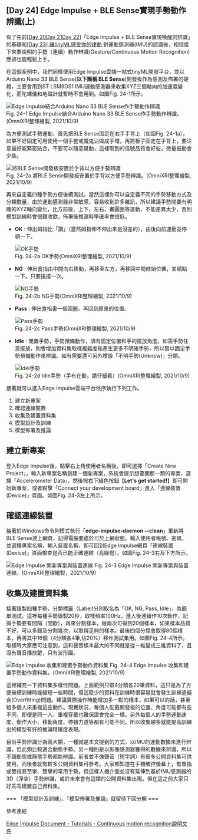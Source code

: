 ## [Day 24] Edge Impulse + BLE Sense實現手勢動作辨識(上)

有了先前[[Day 20](https://ithelp.ithome.com.tw/articles/10277682)[Day 21](https://ithelp.ithome.com.tw/articles/10277700)[Day 22](https://ithelp.ithome.com.tw/articles/10278171)]「Edge Impulse + BLE Sense實現喚醒詞辨識」的基礎和[[Day 23] 讓tinyML感受你的律動 ](https://ithelp.ithome.com.tw/articles/10278725)對運動感測器(IMU)的認識後，相信接下來要說明的手勢（連續）動作辨識(Gesture/Continuous Motion Recognition)應該也能輕鬆上手。

在這個案例中，我們同樣使用Edge Impulse雲端一站式tinyML開發平台，並以Arduino Nano 33 BLE Sense(**以下簡稱 BLE Sense**)開發板作為感測及佈署的硬體，主要會用到ST LSM9DS1 IMU運動感測器來收集XYZ三個軸向的加速度變化，而陀螺儀和地磁計就暫時不會用到。如圖Fig. 24-1所示。

![Edge Impulse結合Arduino Nano 33 BLE Sense作手勢動作辨識](https://1.bp.blogspot.com/-EqIe9kfdM8c/YWE4XBT-F9I/AAAAAAAAE4k/mS4ju0P7hawKBy3myd3ciqoqXQtRZccEwCLcBGAsYHQ/s1658/iThome_Day_24_Fig_01.jpg)  
Fig. 24-1 Edge Impulse結合Arduino Nano 33 BLE Sense作手勢動作辨識。(OmniXRI整理繪製, 2021/10/9)  

為方便測試手勢運動，首先把BLE Sense固定在右手手背上（如圖Fig. 24-1a），如果不好固定可用使用一個手套或魔鬼沾做成手環，再將板子固定在手背上，要注意最好能緊密貼合，不要可以隨意晃動，這樣取到的信號品質會好些，微量振動會少些。

![將BLE Sense開發板安置於手背以方便手勢辨識](https://1.bp.blogspot.com/-Cl8j6_XW494/YWD6P7eCPOI/AAAAAAAAE4E/yx6ugAtzj6wFNkXLPcZUV1h5fj6oEbHqgCPcBGAYYCw/s320/iThome_Day_24_Fig_02a.gif)  
Fig. 24-2a 將BLE Sense開發板安置於手背以方便手勢辨識。(OmniXRI整理繪製, 2021/10/9)

再來自定義四種手勢方便後續測試。當然這裡你可以自定義不同的手勢移動方式及分類數量，由於運動感測器非常敏感，容易收到許多雜訊，所以建議手勢間要有明確的XYZ軸向變化，比方前後、上下、左右、畫圓圈等運動，不能差異太少，否則模型訓練時會很難收歛，佈署後推論時準確率會很低。

* **OK** : 伸出姆指比「讚」（當然姆指伸不伸出來是沒差的），由後向前運動並停頓一下。

    ![OK手勢](https://1.bp.blogspot.com/-ewEyRkzhPzM/YWD6P_iSUOI/AAAAAAAAE4I/MM6TRGpTM8Q0-RUwrtR0uDgYr3O1I9FKgCPcBGAYYCw/s320/iThome_Day_24_Fig_02b.gif)  
    Fig. 24-2a OK手勢(OmniXRI整理繪製, 2021/10/9)
    
* **NG** : 伸出食指由中間向右移動，再移至左方，再移回中間啟始位置，並頓點一下。只要搖擺一次。

    ![NG手勢](https://1.bp.blogspot.com/-cA6lvVm8dqM/YWD66IOMeaI/AAAAAAAAE4U/4KGmUnUJx4krtSHY6w-rRNGnfQDCCdUKACLcBGAsYHQ/s320/iThome_Day_24_Fig_02c.gif)  
    Fig. 24-2b NG手勢(OmniXRI整理繪製, 2021/10/9)
    
* **Pass** : 伸出食指畫一個圓圈，再回到原來的位置。

    ![Pass手勢](https://1.bp.blogspot.com/-4CbGfoCHtxQ/YWD6SvkNReI/AAAAAAAAE4M/mwnfVYUcr3E0AgUwTWUAO5IgMDUes3JAgCPcBGAYYCw/s320/iThome_Day_24_Fig_02d.gif)  
    Fig. 24-2c Pass手勢(OmniXRI整理繪製, 2021/10/9)
    
* **Idle** : 閒置手勢，手勢預備動作，須有固定位置和手的擺放角度。如需手勢任意擺放，則會增加資料集取樣複雜度和產生更多不明確手勢，所以暫以固定手勢預備動作來辨識。如有需要還可另外增設「不明手勢(Unknow)」分類。

    ![Idel手勢](https://1.bp.blogspot.com/-hubLlxYILGg/YWD6SmVElxI/AAAAAAAAE4Q/6EuVWpYXMPEq6_xRqIhKONAg2FpRTsMQwCPcBGAYYCw/s320/iThome_Day_24_Fig_02e.gif)  
    Fig. 24-2d Idle手勢（手有在動，請仔細看）(OmniXRI整理繪製, 2021/10/9)
    
接著就可以進入Edge Impulse雲端平台依序執行下列工作。
1. 建立新專案
2. 確認連線裝置
3. 收集及建置資料集
4. 模型設計及訓練
5. 模型佈署及推論

## 建立新專案

登入Edge Impulse後，點擊右上角使用者名稱後，即可選擇「Create New Project」，輸入新專案名稱創建一個新專案，系統會提示想要開那一類的專案，選擇「Accelerometer Data」，然後按右下綠色按鈕【**Let's get started!**】即可開始新專案，或者點擊「Connect your development board」進入「連線裝置(Device)」頁面。如圖Fig. 24-3左上所示。

## 確認連線裝置

接著於Windows命令列模式執行「**edge-impulse-daemon --clean**」重新將BLE Sense連上網頁，記得電腦要處於可於上網狀態。輸入使用者帳號、密碼，並選擇專案名稱，輸入裝置名稱，即可回到Edge Impulse網頁「連線裝置(Device)」頁面檢查是否已能正確連結（亮綠燈）。如圖Fig. 24-3右及下方所示。

![Edge Impulse 開新專案與裝置連線](https://1.bp.blogspot.com/-OcT5W_m9PCk/YWE1buYXDvI/AAAAAAAAE4c/7G8I0WuDF_wgEKMeIdFLJTA4ZcsD4hF0gCLcBGAsYHQ/s1658/iThome_Day_24_Fig_03.jpg)
Fig. 24-3 Edge Impulse 開新專案與裝置連線。(OmniXRI整理繪製，2021/10/9)


## 收集及建置資料集

接著錄製四種手勢，分類標籤（Label)分別取名為「OK, NG, Pass, Idle」，為簡單測試，這裡每種手勢錄製20秒，取樣頻率100Hz，進入後連續作10次動作，記得手勢要有間隔（間歇），再來分割樣本，做兩次可得到20個樣本，如果樣本品質不好，可以多錄及分割幾次，以取得足夠的樣本。最後四個分類會取得80個樣本，再將其中16個（4分類各4筆,佔20%）移作測試集用。如圖Fig. 24-4所示。取樣時大家應可注意到，這和聲音樣本最大的不同就是從一維變成三維資料了，且沒有聲音播放鍵，只有波形圖。

![Edge Impulse 收集和建置手勢動作資料集](https://1.bp.blogspot.com/-BMK0DgtXrjU/YWFNXfR-U1I/AAAAAAAAE4s/FS_2GbNeci89t_G96M29sTT82f48eXcrACLcBGAsYHQ/s1658/iThome_Day_24_Fig_04.jpg)
Fig. 24-4 Edge Impulse 收集和建置手勢動作資料集。(OmniXRI整理繪製, 2021/10/9)

這裡補充一下資料集多樣性問題。上面範例只取4分類各20筆資料，這只是為了方便後續訓練時能縮短一些時間，但這麼少的資料在訓練時很容易就會發生訓練過擬合(Overfitting)問題。建議實際操作時能增加多一點的樣本，如果可以的話，甚至給多個人來重複這些動作。現實狀況，每個人配戴開發板的位置、角度可能都有些不同，即便是同一人，重複穿戴也難保證會完全一樣。另外每個人的手勢運動速度、動作大小、移動角度、停頓力道等都有可能不同，所以收集越多就能提高訓練出的模型有好的推論精確度表現。

目前手勢辨識分為兩大類，一種就是本文提到的方式，以IMU的運動數據來進行辨識，但此類比較適合動態手勢。另一種則是以影像感測器獲得的數據來辨識，所以不論動態或靜態手勢都能辨識。前者並不像聲音（短字詞）有很多公開資料集可供使用，而後者就有較多公開資料集可參考。大家都知道在手機觸控螢幕上，有單指或雙指甚至單、雙擊的常用手勢，但這樣人機介面並沒有延伸到基於IMU感測器的3D（浮空）手勢辨識，或許未來會有這類的公開資料集出現。但在這之前大家只好乖乖建置自己資料集。

=== 「模型設計及訓練」、「模型佈署及推論」就留待下回分解 ===

參考連結

[Edge Impulse Document - Tutorials - Continuous motion recognition說明文件](https://docs.edgeimpulse.com/docs/continuous-motion-recognition)
